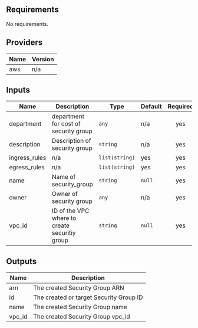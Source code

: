 ## Requirements

No requirements.

## Providers

| Name | Version |
|------|---------|
| aws | n/a |

## Inputs

| Name | Description | Type | Default | Required |
|------|-------------|------|---------|:--------:|
| department | department for cost of security group | `any` | n/a | yes |
| description | Description of security group | `string` | n/a | yes |
| ingress\_rules | n/a | `list(string)` | yes | yes |
| egress\_rules | n/a | `list(string)` | yes | yes |
| name | Name of security\_group | `string` | `null` | yes |
| owner | Owner of security group | `any` | n/a | yes |
| vpc\_id | ID of the VPC where to create securitiy group | `string` | `null` | yes |

## Outputs

| Name | Description |
|------|-------------|
| arn | The created Security Group ARN |
| id | The created or target Security Group ID |
| name | The created Security Group name |
| vpc\_id | The created Security Group vpc\_id |
